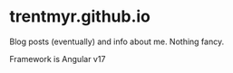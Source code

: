 # trentmyr.github.io

Blog posts (eventually) and info about me. Nothing fancy.

Framework is Angular v17
